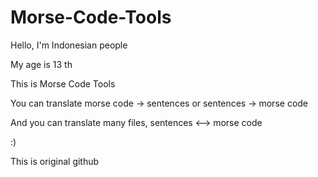 # Morse-Code-Tools


Hello, I'm Indonesian people

My age is 13 th

This is Morse Code Tools


You can translate morse code -> sentences or sentences -> morse code

And you can translate many files, sentences <--> morse code


:)


This is original github
